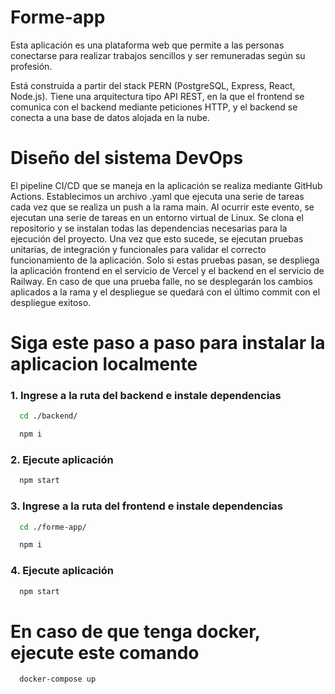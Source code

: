 # Forme-app

Esta aplicación es una plataforma web que permite a las personas conectarse para realizar trabajos sencillos y ser remuneradas según su profesión.

Está construida a partir del stack PERN (PostgreSQL, Express, React, Node.js). Tiene una arquitectura tipo API REST, en la que el frontend se comunica con el backend mediante peticiones HTTP, y el backend se conecta a una base de datos alojada en la nube.

# Diseño del sistema DevOps


El pipeline CI/CD que se maneja en la aplicación se realiza mediante GitHub Actions. Establecimos un archivo .yaml que ejecuta una serie de tareas cada vez que se realiza un push a la rama main. Al ocurrir este evento, se ejecutan una serie de tareas en un entorno virtual de Linux. Se clona el repositorio y se instalan todas las dependencias necesarias para la ejecución del proyecto. Una vez que esto sucede, se ejecutan pruebas unitarias, de integración y funcionales para validar el correcto funcionamiento de la aplicación. Solo si estas pruebas pasan, se despliega la aplicación frontend en el servicio de Vercel y el backend en el servicio de Railway. En caso de que una prueba falle, no se desplegarán los cambios aplicados a la rama y el despliegue se quedará con el último commit con el despliegue exitoso.

# Siga este paso a paso para instalar la aplicacion localmente

### 1. Ingrese a la ruta del backend e instale dependencias
```bash
  cd ./backend/
```
```bash
  npm i
```
### 2. Ejecute aplicación 
```bash
  npm start
```
### 3. Ingrese a la ruta del frontend e instale dependencias
```bash
  cd ./forme-app/
```
```bash
  npm i
```
### 4. Ejecute aplicación 
```bash
  npm start
```
# En caso de que tenga docker, ejecute este comando
```bash
  docker-compose up
```

